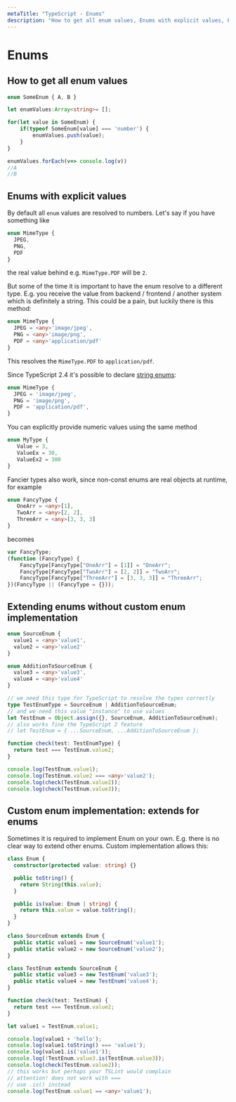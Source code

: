 ```yaml
---
metaTitle: "TypeScript - Enums"
description: "How to get all enum values, Enums with explicit values, Extending enums without custom enum implementation, Custom enum implementation: extends for enums"
---
```


# Enums




## How to get all enum values


```ts
enum SomeEnum { A, B }

let enumValues:Array<string>= [];

for(let value in SomeEnum) {
    if(typeof SomeEnum[value] === 'number') {
        enumValues.push(value);
    }
}

enumValues.forEach(v=> console.log(v))
//A
//B

```



## Enums with explicit values


By default all `enum` values are resolved to numbers. Let's say if you have something like

```ts
enum MimeType {
  JPEG,
  PNG,
  PDF
}

```

the real value behind e.g. `MimeType.PDF` will be `2`.

But some of the time it is important to have the enum resolve to a different type. E.g. you receive the value from backend / frontend / another system which is definitely a string. This could be a pain, but luckily there is this method:

```ts
enum MimeType {
  JPEG = <any>'image/jpeg',
  PNG = <any>'image/png',
  PDF = <any>'application/pdf'
}

```

This resolves the `MimeType.PDF` to `application/pdf`.

Since TypeScript 2.4 it's possible to declare [string enums](https://blogs.msdn.microsoft.com/typescript/2017/06/27/announcing-typescript-2-4/#string-enums):

```ts
enum MimeType {
  JPEG = 'image/jpeg',
  PNG = 'image/png',
  PDF = 'application/pdf',
}

```

You can explicitly provide numeric values using the same method

```ts
enum MyType {
   Value = 3,
   ValueEx = 30,
   ValueEx2 = 300
}

```

Fancier types also work, since non-const enums are real objects at runtime, for example

```ts
enum FancyType {
   OneArr = <any>[1],
   TwoArr = <any>[2, 2],
   ThreeArr = <any>[3, 3, 3]
}

```

becomes

```ts
var FancyType;
(function (FancyType) {
    FancyType[FancyType["OneArr"] = [1]] = "OneArr";
    FancyType[FancyType["TwoArr"] = [2, 2]] = "TwoArr";
    FancyType[FancyType["ThreeArr"] = [3, 3, 3]] = "ThreeArr";
})(FancyType || (FancyType = {}));

```



## Extending enums without custom enum implementation


```ts
enum SourceEnum {
  value1 = <any>'value1',
  value2 = <any>'value2'
}

enum AdditionToSourceEnum {
  value3 = <any>'value3',
  value4 = <any>'value4'
}

// we need this type for TypeScript to resolve the types correctly
type TestEnumType = SourceEnum | AdditionToSourceEnum;
// and we need this value "instance" to use values
let TestEnum = Object.assign({}, SourceEnum, AdditionToSourceEnum);
// also works fine the TypeScript 2 feature
// let TestEnum = { ...SourceEnum, ...AdditionToSourceEnum };

function check(test: TestEnumType) {
  return test === TestEnum.value2;
}

console.log(TestEnum.value1);
console.log(TestEnum.value2 === <any>'value2');
console.log(check(TestEnum.value2));
console.log(check(TestEnum.value3));

```



## Custom enum implementation: extends for enums


Sometimes it is required to implement Enum on your own. E.g. there is no clear way to extend other enums. Custom implementation allows this:

```ts
class Enum {
  constructor(protected value: string) {}

  public toString() {
    return String(this.value);
  }

  public is(value: Enum | string) {
    return this.value = value.toString();
  }
}

class SourceEnum extends Enum {
  public static value1 = new SourceEnum('value1');
  public static value2 = new SourceEnum('value2');
}

class TestEnum extends SourceEnum {
  public static value3 = new TestEnum('value3');
  public static value4 = new TestEnum('value4');
}

function check(test: TestEnum) {
  return test === TestEnum.value2;
}

let value1 = TestEnum.value1;

console.log(value1 + 'hello');
console.log(value1.toString() === 'value1');
console.log(value1.is('value1'));
console.log(!TestEnum.value3.is(TestEnum.value3));
console.log(check(TestEnum.value2));
// this works but perhaps your TSLint would complain
// attention! does not work with ===
// use .is() instead
console.log(TestEnum.value1 == <any>'value1'); 

```


